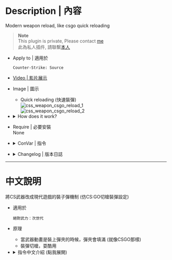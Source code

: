 # Description | 內容
Modern weapon reload, like csgo quick reloading

> __Note__ <br/>
This plugin is private, Please contact [me](https://github.com/fbef0102/Game-Private_Plugin#私人插件列表-private-plugins-list)<br/>
此為私人插件, 請聯繫[本人](https://github.com/fbef0102/Game-Private_Plugin#私人插件列表-private-plugins-list)

* Apply to | 適用於
	```
	Counter-Strike: Source
	```

* [Video | 影片展示](https://youtu.be/8PmqsZRmtto)

* Image | 圖示
	* Quick reloading (快速裝彈)
    <br/>![css_weapon_csgo_reload_1](image/css_weapon_csgo_reload_1.gif)
    <br/>![css_weapon_csgo_reload_2](image/css_weapon_csgo_reload_2.gif)

* <details><summary>How does it work?</summary>

	* Quick reloading your magazine like most modern games today.
</details>

* Require | 必要安裝
<br/>None

* <details><summary>ConVar | 指令</summary>

    * cfg/sourcemod/css_weapon_csgo_reload.cfg
        ```php
        // 0=Off plugin, 1=On plugin
        css_weapon_csgo_reload_allow "1"

        // Reload time for AK-47 clip
        css_weapon_csgo_reload_ak47_clip_time "1.5"
        
        // AK-47 max clip
        css_weapon_csgo_reload_ak47_clip_max "30"

        // Reload time for AUG A1 clip
        css_weapon_csgo_reload_aug_clip_time "2.6"

        // AUG A1 clip
        css_weapon_csgo_reload_auh_clip_max "30"

        // Reload time for AWP clip
        css_weapon_csgo_reload_awp_clip_time "2.1"

        // AWP max clip
        css_weapon_csgo_reload_awp_clip_max "10"

        // Reload time for Desert Eagle clip
        css_weapon_csgo_reload_deagle_clip_time "1.4"

        // Desert Eagle max clip
        css_weapon_csgo_reload_eagle_clip_max "7"

        // Reload time for Elite II clip
        css_weapon_csgo_reload_elite_clip_time "2.6"

        // Elite II max clip
        css_weapon_csgo_reload_elite_clip_max "30"

        // Reload time for FAMAS F1 clip
        css_weapon_csgo_reload_famas_clip_time "1.5"

        // FAMAS F1 max clip
        css_weapon_csgo_reload_famas_clip_max "25"

        // Reload time for Five-Seven clip
        css_weapon_csgo_reload_fiveseven_clip_time "2.1"

        // Five-Seven max clip
        css_weapon_csgo_reload_fiveseven_clip_max "20"

        // Reload time for D3/AU-1 clip
        css_weapon_csgo_reload_g3gs1_clip_time "3.0"

        // D3/AU-1 max clip
        css_weapon_csgo_reload_g3gs1_clip_max "20"

        // Reload time for Galil ARM clip
        css_weapon_csgo_reload_galil_clip_time "1.4"

        // Galil ARM max clip
        css_weapon_csgo_reload_galil_clip_max "35"

        // Reload time for Glock 19 clip
        css_weapon_csgo_reload_glock_clip_time "1.5"

        // Glock 19 max clip
        css_weapon_csgo_reload_glock_clip_max "20"

        // Reload time for M249 Machine Gun clip
        css_weapon_csgo_reload_m249_clip_time "4.6"

        // M249 Machine Gun max clip
        css_weapon_csgo_reload_m249_clip_max "100"

        // FAMAS M4A1 clip
        css_weapon_csgo_reload_m4a1_clip_max "30"

        // Reload time for M4A1 clip
        css_weapon_csgo_reload_m4a1_clip_time "1.7"

        // Reload time for MAC-10 clip
        css_weapon_csgo_reload_mac10_clip_time "1.9"

        // MAC-10 max clip
        css_weapon_csgo_reload_mac10_clip_max "30"

        // Reload time for MP5 Navy clip
        css_weapon_csgo_reload_mp5_clip_time "1.6"

        // MP5 Navy max clip
        css_weapon_csgo_reload_mp5_clip_max "30"

        // Reload time for P228 clip
        css_weapon_csgo_reload_p228_clip_time "1.7"

        // P228 max clip
        css_weapon_csgo_reload_p228_clip_max "13"

        // Reload time for P90 clip
        css_weapon_csgo_reload_p90_clip_time "2.1"

        // P90 max clip
        css_weapon_csgo_reload_p90_clip_max "50"

        // Reload time for Scout clip
        css_weapon_csgo_reload_scount_clip_time "1.4"

        // Scout max clip
        css_weapon_csgo_reload_scount_clip_max "10"

        // Reload time for SG 550 SR clip
        css_weapon_csgo_reload_sg550_clip_time "2.2"

        // SG 550 SR max clip
        css_weapon_csgo_reload_sg550_clip_max "30"

        // Reload time for SG 552 clip
        css_weapon_csgo_reload_sg552_clip_time "1.45"

        // SG 552 max clip
        css_weapon_csgo_reload_sg552_clip_max "30"

        // Reload time for TMP clip
        css_weapon_csgo_reload_tmp_clip_time "1.3"

        // TMP max clip
        css_weapon_csgo_reload_tmp_clip_max "30"

        // Reload time for UMP45 clip
        css_weapon_csgo_reload_ump45_clip_time "2.0"

        // UMP45 max clip
        css_weapon_csgo_reload_ump45_clip_max "25"

        // Reload time for USP45 clip
        css_weapon_csgo_reload_usp_clip_time "1.5"

        // USP45 max clip
        css_weapon_csgo_reload_usp_clip_max "12"
        ```
</details>

* <details><summary>Changelog | 版本日誌</summary>

    * v1.0 (2023-3-6)
        * Initial Release
</details>

- - - -
# 中文說明
將CS武器改成現代遊戲的裝子彈機制 (仿CS:GO切槍裝彈設定)

* 適用於
	```
	絕對武力：次世代
	```

* 原理
    * 當武器動畫是裝上彈夾的時候，彈夾會填滿 (就像CSGO那樣)    
    * 裝彈切槍，耍酷用

* <details><summary>指令中文介紹 (點我展開)</summary>

    * cfg/sourcemod/css_weapon_csgo_reload.cfg
        ```php
        // 0=關閉插件, 1=啟動插件
        css_weapon_csgo_reload_allow "1"

        // AK-47 快速填裝的時間
        css_weapon_csgo_reload_ak47_clip_time "1.5"
        
        // AK-47 快速填裝的彈夾
        css_weapon_csgo_reload_ak47_clip_max "30"

        // 以下指令類堆，可設置每個武器的快速裝彈時間
        css_weapon_csgo_reload_aug_clip_time "2.6"
        css_weapon_csgo_reload_auh_clip_max "30"

        css_weapon_csgo_reload_awp_clip_time "2.1"
        css_weapon_csgo_reload_awp_clip_max "10"

        css_weapon_csgo_reload_deagle_clip_time "1.4"
        css_weapon_csgo_reload_eagle_clip_max "7"

        css_weapon_csgo_reload_elite_clip_time "2.6"
        css_weapon_csgo_reload_elite_clip_max "30"

        css_weapon_csgo_reload_famas_clip_time "1.5"
        css_weapon_csgo_reload_famas_clip_max "25"


        css_weapon_csgo_reload_fiveseven_clip_time "2.1"
        css_weapon_csgo_reload_fiveseven_clip_max "20"

        css_weapon_csgo_reload_g3gs1_clip_time "3.0"
        css_weapon_csgo_reload_g3gs1_clip_max "20"

        css_weapon_csgo_reload_galil_clip_time "1.4"
        css_weapon_csgo_reload_galil_clip_max "35"

        css_weapon_csgo_reload_glock_clip_time "1.5"
        css_weapon_csgo_reload_glock_clip_max "20"

        css_weapon_csgo_reload_m249_clip_time "4.6"
        css_weapon_csgo_reload_m249_clip_max "100"

        css_weapon_csgo_reload_m4a1_clip_max "30"
        css_weapon_csgo_reload_m4a1_clip_time "1.7"

        css_weapon_csgo_reload_mac10_clip_time "1.9"
        css_weapon_csgo_reload_mac10_clip_max "30"

        css_weapon_csgo_reload_mp5_clip_time "1.6"
        css_weapon_csgo_reload_mp5_clip_max "30"

        css_weapon_csgo_reload_p228_clip_time "1.7"
        css_weapon_csgo_reload_p228_clip_max "13"

        css_weapon_csgo_reload_p90_clip_time "2.1"
        css_weapon_csgo_reload_p90_clip_max "50"

        css_weapon_csgo_reload_scount_clip_time "1.4"
        css_weapon_csgo_reload_scount_clip_max "10"

        css_weapon_csgo_reload_sg550_clip_time "2.2"
        css_weapon_csgo_reload_sg550_clip_max "30"

        css_weapon_csgo_reload_sg552_clip_time "1.45"
        css_weapon_csgo_reload_sg552_clip_max "30"

        css_weapon_csgo_reload_tmp_clip_time "1.3"
        css_weapon_csgo_reload_tmp_clip_max "30"

        css_weapon_csgo_reload_ump45_clip_time "2.0"
        css_weapon_csgo_reload_ump45_clip_max "25"

        css_weapon_csgo_reload_usp_clip_time "1.5"
        css_weapon_csgo_reload_usp_clip_max "12"
        ```
</details>


